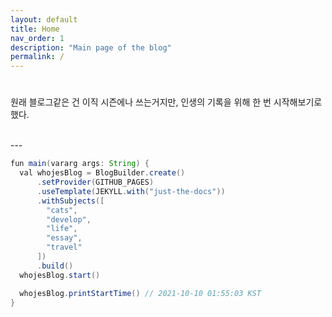 ```yaml
---
layout: default
title: Home
nav_order: 1
description: "Main page of the blog"
permalink: /
---
```


# 

원래 블로그같은 건 이직 시즌에나 쓰는거지만, 인생의 기록을 위해 한 번 시작해보기로 했다.

<br/>
---

```java
fun main(vararg args: String) {
  val whojesBlog = BlogBuilder.create()
      .setProvider(GITHUB_PAGES)
      .useTemplate(JEKYLL.with("just-the-docs"))
      .withSubjects([
        "cats",
        "develop",
        "life",
        "essay",
        "travel"
      ])
      .build()
  whojesBlog.start()

  whojesBlog.printStartTime() // 2021-10-10 01:55:03 KST
}
```
